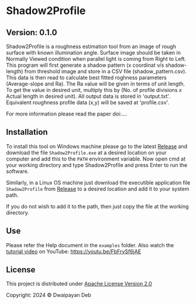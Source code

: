# Shadow2Profile
## Version: 0.1.0

Shadow2Profile is a roughness estimation tool from an image of rough surface with known illumination angle.
Surface image should be taken in Normally Viewed condition when parallel light is coming from Right to Left.
This program will first generate a shadow pattern (x coordinat v/s shadow-length) from threshold image and store in a CSV file (shadow_pattern.csv).
This data is then read to calculate best fitted roghness parameters (Average-slope and Ra).
The Ra value will be given in terms of unit length. To get the value in desired unit, multiply this by (No. of profile divisions x Actual length in desired unit).
All output data is stored in 'output.txt'.
Equivalent roughness profile data (x,y) will be saved at 'profile.csv'.

For more information please read the paper doi:....

## Installation
To install this tool on Windows machine please go to the latest [Release](https://github.com/DwaipayanDeb/Shadow2Profile/releases/tag/v0.1.0) and download the file `Shadow2Profile.exe` at a desired location on your computer and add this to the `PATH` environment variable. Now open cmd at your working directory and type Shadow2Profile and press Enter to run the software.

Similarly, in a Linux OS machine just download the executible application file `Shadow2Profile` from [Release](https://github.com/DwaipayanDeb/Shadow2Profile/releases/tag/v0.1.0) to a desired location and add it to your system path.

If you do not wish to add it to the path, then just copy the file at the working directory.

## Use
Please refer the Help document in the `examples` folder. Also watch the [tutorial video](https://youtu.be/FbFrvSf6jAE) on YouTube: https://youtu.be/FbFrvSf6jAE 



## License
This project is distributed under [Apache License Version 2.0](http://www.apache.org/licenses/LICENSE-2.0.txt)

Copyright: 2024 &copy; Dwaipayan Deb
